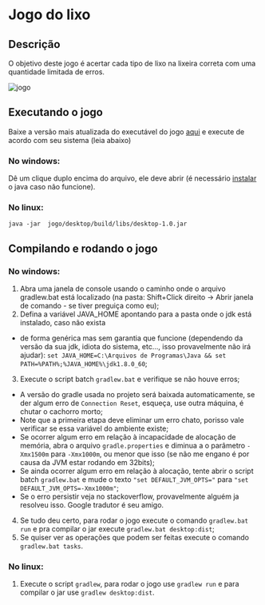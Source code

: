 # Jogo do lixo
## Descrição

O objetivo deste jogo é acertar cada tipo de lixo na lixeira correta com uma quantidade limitada de erros.

![jogo](http://i.imgur.com/OUroKct.png)

## Executando o jogo

Baixe a versão mais atualizada do executável do jogo [aqui](https://github.com/BarelyAliveMau5/JogoDoLixo/blob/master/jogo/desktop/build/libs/desktop-1.0.jar) e execute de acordo com seu sistema (leia abaixo)

### No windows:

Dê um clique duplo encima do arquivo, ele deve abrir (é necessário [instalar](https://www.java.com/en/download/) o java caso não funcione).


### No linux:

`java -jar  jogo/desktop/build/libs/desktop-1.0.jar`


## Compilando e rodando o jogo

### No windows:

1. Abra uma janela de console usando o caminho onde o arquivo gradlew.bat está localizado (na pasta: Shift+Click direito -> Abrir janela de comando - se tiver preguiça como eu);
2. Defina a variável JAVA_HOME apontando para a pasta onde o jdk está instalado, caso não exista 
  * de forma genérica mas sem garantia que funcione (dependendo da versão da sua jdk, idiota do sistema, etc..., isso provavelmente não irá ajudar): `set JAVA_HOME=C:\Arquivos de Programas\Java && set PATH=%PATH%;%JAVA_HOME%\jdk1.8.0_60`;
3. Execute o script batch `gradlew.bat` e verifique se não houve erros;
  * A versão do gradle usada no projeto será baixada automaticamente, se der algum erro de `Connection Reset`, esqueça, use outra máquina, é chutar o cachorro morto;
  * Note que a primeira etapa deve eliminar um erro chato, porisso vale verificar se essa variável do ambiente existe;
  * Se ocorrer algum erro em relação à incapacidade de alocação de memória, abra o arquivo `gradle.properties` e diminua a o parâmetro `-Xmx1500m` para `-Xmx1000m`, ou menor que isso (se não me engano é por causa da JVM estar rodando em 32bits);
  * Se ainda ocorrer algum erro em relação à alocação, tente abrir o script batch `gradlew.bat` e mude o texto `"set DEFAULT_JVM_OPTS="` para `"set DEFAULT_JVM_OPTS=-Xmx1000m"`;
  * Se o erro persistir veja no stackoverflow, provavelmente alguém ja resolveu isso. Google tradutor é seu amigo.
4. Se tudo deu certo, para rodar o jogo execute o comando `gradlew.bat run` e pra compilar o jar execute `gradlew.bat desktop:dist`;
5. Se quiser ver as operações que podem ser feitas execute o comando `gradlew.bat tasks`.


### No linux:

1. Execute o script `gradlew`, para rodar o jogo use `gradlew run` e para compilar o jar use `gradlew desktop:dist`.
